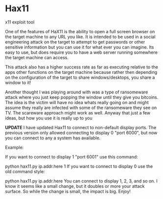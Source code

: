 # Hax11
x11 exploit tool

One of the features of HaX11 is the ability to open a full screen browser on the target machine to any URL you like. 
It is intended to be used in a social engineering attack on the target to attempt to get passwords or other sensitive 
information but you can use it for what ever you can imagine. Its easy to use, but does require you to have a web server 
running somewhere the target machine can access.

This attack also has a higher success rate as far as executing relative to the apps other functions on the target machine 
because rather then depending on the configuration of the target to share windows/desktops, you share a window to it!

Another thought I was playing around with was a type of ransomeware attack where you just keep popping the window until they 
give you bitcoins. The idea is the victim will have no idea whats really going on and might assume they really are infected 
with some of the ransomeware they see on TV. The scareware approach might work as well. Anyway that just a few ideas, but how 
you use it is really up to you

**UPDATE**
 I have updated Hax11 to connect to non-default display ports. The previous version only allowed connecting to display 0 "port 6000", but now you can connect to any a system has available. 

Example:

If you want to connect to display 1 "port 6001" use this command:

python hax11.py ip.addr.here 1
If you want to connect to display 0 use the old command style:

python hax11.py ip.addr.here
You can connect to display 1, 2, 3, and so on. I know it seems like a small change, but it doubles or more your attack surface. So while the change is small, the impact is big. Enjoy! 

